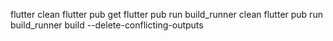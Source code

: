
flutter clean
flutter pub get
flutter pub run build_runner clean
flutter pub run build_runner build --delete-conflicting-outputs



    
